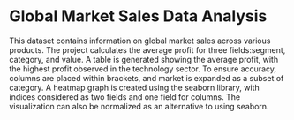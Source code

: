 # Global Market Sales Data Analysis

This dataset contains information on global market sales across various products.
The project calculates the average profit for three fields:segment, category, and value.
 A table is generated showing the average profit, 
with the highest profit observed in the technology sector.
 To ensure accuracy, columns are placed within brackets, and market is expanded as a subset of category.
 A heatmap graph is created using the seaborn library, with indices considered as two fields and one field for columns.
The visualization can also be normalized as an alternative to using seaborn.
